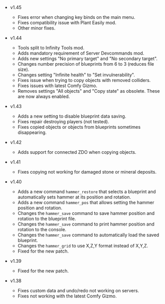 - v1.45
  - Fixes error when changing key binds on the main menu.
  - Fixes compatibility issue with Plant Easily mod.
  - Other minor fixes.

- v1.44
  - Tools split to Infinity Tools mod.
  - Adds mandatory requirement of Server Devcommands mod.
  - Adds new settings "No primary target" and "No secondary target".
  - Changes number precision of blueprints from 6 to 3 (reduces file size).
  - Changes setting "Infinite health" to "Set invulnerability".
  - Fixes issue when trying to copy objects with removed colliders.
  - Fixes issues with latest Comfy Gizmo.
  - Removes settings "All objects" and "Copy state" as obsolete. These are now always enabled.

- v1.43
  - Adds a new setting to disable blueprint data saving.
  - Fixes repair destroying players (not tested).
  - Fixes copied objects or objects from blueprints sometimes disappearing.

- v1.42
  - Adds support for connected ZDO when copying objects.

- v1.41
  - Fixes copying not working for damaged stone or mineral deposits.

- v1.40
  - Adds a new command `hammer_restore` that selects a blueprint and automatically sets hammer at its position and rotation.
  - Adds a new command `hammer_pos` that allows setting the hammer position and rotation.
  - Changes the `hammer_save` command to save hammer position and rotation to the blueprint file.
  - Changes the `hammer_save` command to print hammer position and rotation to the console.
  - Changes the `hammer_save` command to automatically load the saved blueprint.
  - Changes the `hammer_grid` to use X,Z,Y format instead of X,Y,Z.
  - Fixed for the new patch.

- v1.39
  - Fixed for the new patch.

- v1.38
  - Fixes custom data and undo/redo not working on servers.
  - Fixes not working with the latest Comfy Gizmo.

